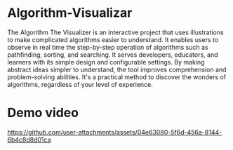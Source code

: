 # Algorithm-Visualizar
The Algorithm The Visualizer is an interactive project that uses illustrations to make complicated algorithms easier to understand. It enables users to observe in real time the step-by-step operation of algorithms such as pathfinding, sorting, and searching. It serves developers, educators, and learners with its simple design and configurable settings. By making abstract ideas simpler to understand, the tool improves comprehension and problem-solving abilities. It's a practical method to discover the wonders of algorithms, regardless of your level of experience.

# Demo video
https://github.com/user-attachments/assets/04e63080-5f6d-456a-8144-6b4c8d8d01ca
